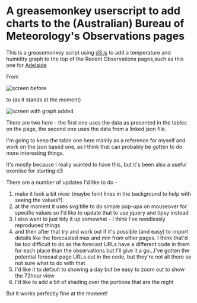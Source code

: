 A greasemonkey userscript to add charts to the (Australian) Bureau of Meteorology's Observations pages
======================================================================================================

This is a greasemonkey script using [d3.js](http://www.d3js.org) to add a temperature and humidity graph
to the top of the Recent Observations pages,such as this one for [Adelaide](http://www.bom.gov.au/products/IDS60901/IDS60901.94675.shtml)

From


![screen before](https://raw.github.com/keithmaguire/bom-chart-userscript/master/img/before_script.png)

to (as it stands at the moment)

![screen with graph added](https://raw.github.com/keithmaguire/bom-chart-userscript/master/img/after_json_script.png)

There are two here - the first one uses the data as presented in the tables on the page, the second one uses the data from a linked json file.

I'm going to keep the table one here mainly as a reference for myself and work on the json based one, as I think that can probably be gotten to do more interesting things.

It's mostly because I really wanted to have this, but it's been also a useful exercise for starting d3

There are a number of updates I'd like to do - 

 1. make it look a bit nicer (maybe feint lines in the background to 
help with seeing the values?). 
 2. at the moment it uses svg:title to do simple pop-ups on mouseover for specific values
so I'd like to update that to use jquery and tipsy instead
 3. I also want to just tidy it up somewhat - I think I've needlessly reproduced things
 4. and then after that try and work out if it's possible (and easy) to import details like the forecasted max and min from other pages. I think that'd be too difficult to do as the forecast URLs have a different code in them for each place than the observations but I'll give it a go...I've gotten the potential forecast page URLs out in the code, but they're not all there so not sure what to do with that
 5. I'd like it to default to showing a day but be easy to zoom out to show the 72hour view
 6. I'd like to add a bit of shading over the portions that are the night

But it works perfectly fine at the moment!
